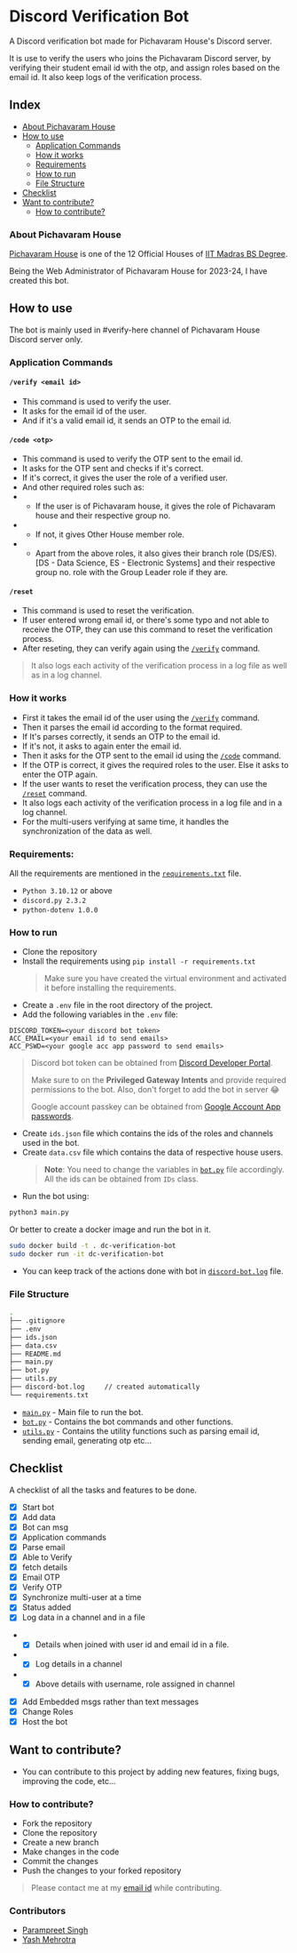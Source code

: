 # Discord Verification Bot

A Discord verification bot made for Pichavaram House's Discord server.

It is use to verify the users who joins the Pichavaram Discord server, by verifying their student email id with the otp, and assign roles based on the email id. It also keep logs of the verification process.

## Index

-   [About Pichavaram House](#about-pichavaram-house)
-   [How to use](#how-to-use)
    -   [Application Commands](#application-commands)
    -   [How it works](#how-it-works)
    -   [Requirements](#requirements)
    -   [How to run](#how-to-run)
    -   [File Structure](#file-structure)
-   [Checklist](#checklist)
-   [Want to contribute?](#want-to-contribute)
    -   [How to contribute?](#how-to-contribute)

### About Pichavaram House

[Pichavaram House](https://sites.google.com/student.onlinedegree.iitm.ac.in/pichavaramhouse/home?authuser=0) is one of the 12 Official Houses of [IIT Madras BS Degree](https://study.iitm.ac.in/ds/).

Being the Web Administrator of Pichavaram House for 2023-24, I have created this bot.

## How to use

The bot is mainly used in #verify-here channel of Pichavaram House Discord server only.

### Application Commands

#### `/verify <email id>`

-   This command is used to verify the user.
-   It asks for the email id of the user.
-   And if it's a valid email id, it sends an OTP to the email id.

#### `/code <otp>`

-   This command is used to verify the OTP sent to the email id.
-   It asks for the OTP sent and checks if it's correct.
-   If it's correct, it gives the user the role of a verified user.
-   And other required roles such as:
-   -   If the user is of Pichavaram house, it gives the role of Pichavaram house and their respective group no.
-   -   If not, it gives Other House member role.
-   -   Apart from the above roles, it also gives their branch role (DS/ES). [DS - Data Science, ES - Electronic Systems] and their respective group no. role with the Group Leader role if they are.

#### `/reset`

-   This command is used to reset the verification.
-   If user entered wrong email id, or there's some typo and not able to receive the OTP, they can use this command to reset the verification process.
-   After reseting, they can verify again using the [`/verify`](#verify-email-id) command.

> It also logs each activity of the verification process in a log file as well as in a log channel.

### How it works

-   First it takes the email id of the user using the [`/verify`](#verify-email-id) command.
-   Then it parses the email id according to the format required.
-   If It's parses correctly, it sends an OTP to the email id.
-   If it's not, it asks to again enter the email id.
-   Then it asks for the OTP sent to the email id using the [`/code`](#code-otp) command.
-   If the OTP is correct, it gives the required roles to the user. Else it asks to enter the OTP again.
-   If the user wants to reset the verification process, they can use the [`/reset`](#reset) command.
-   It also logs each activity of the verification process in a log file and in a log channel.
-   For the multi-users verifying at same time, it handles the synchronization of the data as well.

### Requirements:

All the requirements are mentioned in the [`requirements.txt`](./requirements.txt) file.

-   `Python 3.10.12` or above
-   `discord.py 2.3.2`
-   `python-dotenv 1.0.0`

### How to run

-   Clone the repository
-   Install the requirements using `pip install -r requirements.txt`
    > Make sure you have created the virtual environment and activated it before installing the requirements.
-   Create a `.env` file in the root directory of the project.
-   Add the following variables in the `.env` file:

```
DISCORD_TOKEN=<your discord bot token>
ACC_EMAIL=<your email id to send emails>
ACC_PSWD=<your google acc app password to send emails>
```

> Discord bot token can be obtained from [Discord Developer Portal](https://discord.com/developers/applications).
>
> Make sure to on the **Privileged Gateway Intents** and provide required permissions to the bot. Also, don't forget to add the bot in server 😂
>
> Google account passkey can be obtained from [Google Account App passwords](https://myaccount.google.com/apppasswords).

-   Create `ids.json` file which contains the ids of the roles and channels used in the bot.
-   Create `data.csv` file which contains the data of respective house users.
    > **Note**: You need to change the variables in [`bot.py`](./bot.py) file accordingly.
    > All the ids can be obtained from `IDs` class.
-   Run the bot using:

```bash
python3 main.py
```

Or better to create a docker image and run the bot in it.

```bash
sudo docker build -t . dc-verification-bot
sudo docker run -it dc-verification-bot
```

-   You can keep track of the actions done with bot in [`discord-bot.log`](./discord-bot.log) file.

### File Structure

```bash
.
├── .gitignore
├── .env
├── ids.json
├── data.csv
├── README.md
├── main.py
├── bot.py
├── utils.py
├── discord-bot.log     // created automatically
└── requirements.txt
```

-   [`main.py`](./main.py) - Main file to run the bot.
-   [`bot.py`](./bot.py) - Contains the bot commands and other functions.
-   [`utils.py`](./utils.py) - Contains the utility functions such as parsing email id, sending email, generating otp etc...

## Checklist

A checklist of all the tasks and features to be done.

-   [x] Start bot
-   [x] Add data
-   [x] Bot can msg
-   [x] Application commands
-   [x] Parse email
-   [x] Able to Verify
-   [x] fetch details
-   [x] Email OTP
-   [x] Verify OTP
-   [x] Synchronize multi-user at a time
-   [x] Status added
-   [x] Log data in a channel and in a file
-   -   [x] Details when joined with user id and email id in a file.
-   -   [x] Log details in a channel
-   -   [x] Above details with username, role assigned in channel
-   [x] Add Embedded msgs rather than text messages
-   [x] Change Roles
-   [x] Host the bot

## Want to contribute?

-   You can contribute to this project by adding new features, fixing bugs, improving the code, etc...

### How to contribute?

-   Fork the repository
-   Clone the repository
-   Create a new branch
-   Make changes in the code
-   Commit the changes
-   Push the changes to your forked repository

> Please contact me at my [email id](mailto:rubercuber.30@gmail.com) while contributing.

### Contributors
-   [Parampreet Singh](https://github.com/Param302)
-   [Yash Mehrotra](https://github.com/ReDxDaGer)
